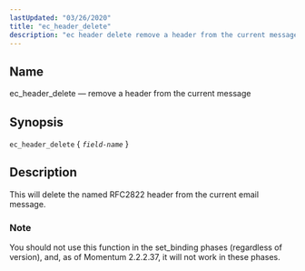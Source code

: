 ```yaml
---
lastUpdated: "03/26/2020"
title: "ec_header_delete"
description: "ec header delete remove a header from the current message ec header delete field name This will delete the named RFC 2822 header from the current email message You should not use this function in the set binding phases regardless of version and as of Momentum 2 2 2 37..."
---
```


<a name="sieve.ref.ec_header_delete"></a> 
## Name

ec_header_delete — remove a header from the current message

## Synopsis

`ec_header_delete` { *`field-name`* }

<a name="idp29822352"></a> 
## Description

This will delete the named RFC2822 header from the current email message.

### Note

You should not use this function in the set_binding phases (regardless of version), and, as of Momentum 2.2.2.37, it will not work in these phases.